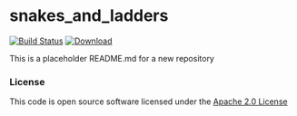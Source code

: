 # snakes_and_ladders

[![Build Status](https://travis-ci.org/hmrc/snakes_and_ladders.svg)](https://travis-ci.org/hmrc/snakes_and_ladders) [ ![Download](https://api.bintray.com/packages/hmrc/releases/snakes_and_ladders/images/download.svg) ](https://bintray.com/hmrc/releases/snakes_and_ladders/_latestVersion)

This is a placeholder README.md for a new repository

### License

This code is open source software licensed under the [Apache 2.0 License]("http://www.apache.org/licenses/LICENSE-2.0.html")